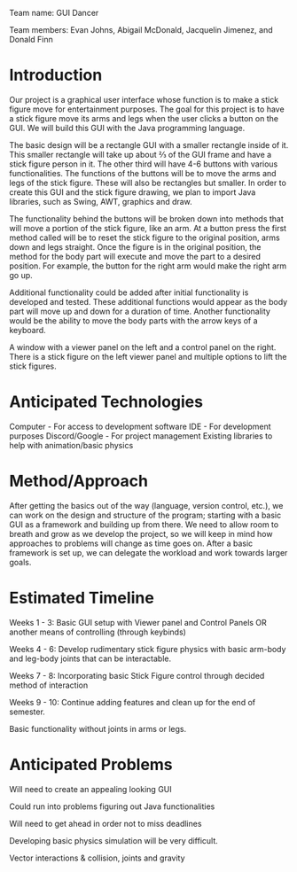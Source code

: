 Team name: GUI Dancer

Team members: Evan Johns, Abigail McDonald, Jacquelin Jimenez, and Donald Finn


# Introduction

Our project is a graphical user interface whose function is to make a stick figure move for entertainment purposes. The goal for this project is to have a stick figure move its arms and legs when the user clicks a button on the GUI. We will build this GUI with the Java programming language.

The basic design will be a rectangle GUI with a smaller rectangle inside of it. This smaller rectangle will take up about ⅔ of the GUI frame and have a stick figure person in it. The other third will have 4-6 buttons with various functionalities. The functions of the buttons will be to move the arms and legs of the stick figure. These will also be rectangles but smaller. In order to create this GUI and the stick figure drawing, we plan to import Java libraries, such as Swing, AWT, graphics and draw. 

The functionality behind the buttons will be broken down into methods that will move a portion of the stick figure, like an arm. At a button press the first method called will be to reset the stick figure to the original position, arms down and legs straight. Once the figure is in the original position, the method for the body part will execute and move the part to a desired position. For example, the button for the right arm would make the right arm go up.

Additional functionality could be added after initial functionality is developed and tested. These additional functions would appear as the body part will move up and down for a duration of time. Another functionality would be the ability to move the body parts with the arrow keys of a keyboard. 

A window with a viewer panel on the left and a control panel on the right. There is a stick 
figure on the left viewer panel and multiple options to lift the stick figures.


# Anticipated Technologies

Computer - For access to development software
IDE - For development purposes
Discord/Google - For project management 
Existing libraries to help with animation/basic physics

# Method/Approach

After getting the basics out of the way (language, version control, etc.), we can work on the design and structure of the program; starting with a basic GUI as a framework and building up from there. We need to allow room to breath and grow as we develop the project, so we will keep in mind how approaches to problems will change as time goes on. After a basic framework is set up, we can delegate the workload and work towards larger goals.

# Estimated Timeline

Weeks 1 - 3:
Basic GUI setup with Viewer panel and Control Panels OR another means of controlling (through keybinds)

Weeks 4 - 6:
Develop rudimentary stick figure physics with basic arm-body and leg-body joints that can be interactable.

Weeks 7 - 8:
Incorporating basic Stick Figure control through decided method of interaction

Weeks 9 - 10:
Continue adding features and clean up for the end of semester.

Basic functionality without joints in arms or legs.

# Anticipated Problems

Will need to create an appealing looking GUI

Could run into problems figuring out Java functionalities

Will need to get ahead in order not to miss deadlines

Developing basic physics simulation will be very difficult.

Vector interactions & collision, joints and gravity
